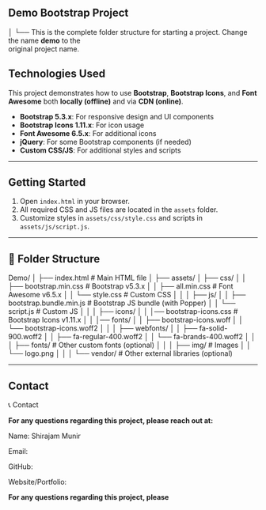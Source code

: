 ## Demo Bootstrap Project
│
└── This is the complete folder structure for starting a project. Change the name **demo**    to   the    
     original project name.



## Technologies Used

This project demonstrates how to use **Bootstrap**, **Bootstrap Icons**, and **Font Awesome** both **locally (offline)** and via **CDN (online)**.


- **Bootstrap 5.3.x**: For responsive design and UI components
- **Bootstrap Icons 1.11.x**: For icon usage
- **Font Awesome 6.5.x**: For additional icons
- **jQuery**: For some Bootstrap components (if needed)
- **Custom CSS/JS**: For additional styles and scripts

---

## Getting Started

1. Open `index.html` in your browser.
2. All required CSS and JS files are located in the `assets` folder.
3. Customize styles in `assets/css/style.css` and scripts in `assets/js/script.js`.



---

## 📂 Folder Structure

Demo/
│
├── index.html                # Main HTML file
│
├── assets/
│   ├── css/
│   │      ├── bootstrap.min.css         # Bootstrap v5.3.x
│   │      ├── all.min.css               # Font Awesome v6.5.x
│   │      └── style.css                 # Custom CSS
│   │
│   ├── js/
│   │     ├── bootstrap.bundle.min.js   # Bootstrap JS bundle (with Popper)
│   │     └── script.js                 # Custom JS
│   │
│   ├── icons/
│   │        │── bootstrap-icons.css       # Bootstrap Icons v1.11.x
│   │        │── fonts/
│   │                 ├── bootstrap-icons.woff
│   │                 └── bootstrap-icons.woff2
│   │
│   ├── webfonts/
│   │           ├── fa-solid-900.woff2
│   │           ├── fa-regular-400.woff2
│   │           └── fa-brands-400.woff2
│   │
│   ├── fonts/                        # Other custom fonts (optional)
│   │
│   ├── img/                          # Images
│   │      └── logo.png
│   │
│   └── vendor/                       # Other external libraries (optional)

---



## Contact

📞 Contact

**For any questions regarding this project, please reach out at:**

Name: Shirajam Munir

Email: 

GitHub: 

Website/Portfolio: 

**For any questions regarding this project, please**